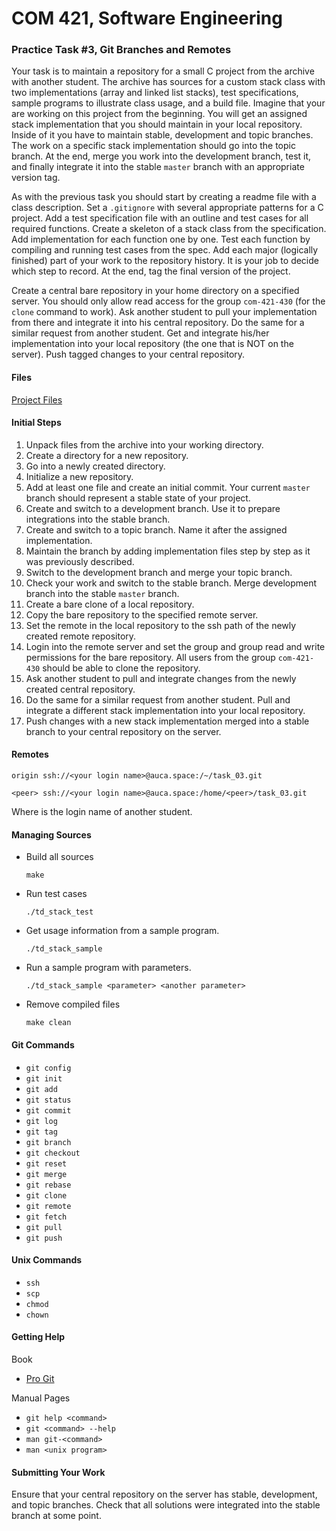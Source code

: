 # COM 421, Software Engineering
### Practice Task #3, Git Branches and Remotes

Your task is to maintain a repository for a small C project from the archive
with another student. The archive has sources for a custom stack class with two
implementations (array and linked list stacks), test specifications, sample
programs to illustrate class usage, and a build file. Imagine that your are
working on this project from the beginning. You will get an assigned stack
implementation that you should maintain in your local repository. Inside of it
you have to maintain stable, development and topic branches. The work on a
specific stack implementation should go into the topic branch. At the end, merge
you work into the development branch, test it, and finally integrate it into the
stable `master` branch with an appropriate version tag.

As with the previous task you should start by creating a readme file with a
class description. Set a `.gitignore` with several appropriate patterns for a C
project. Add a test specification file with an outline and test cases for all
required functions. Create a skeleton of a stack class from the specification.
Add implementation for each function one by one. Test each function by compiling
and running test cases from the spec. Add each major (logically finished) part
of your work to the repository history. It is your job to decide which step to
record. At the end, tag the final version of the project.

Create a central bare repository in your home directory on a specified server.
You should only allow read access for the group `com-421-430` (for the `clone`
command to work). Ask another student to pull your implementation from there and
integrate it into his central repository. Do the same for a similar request from
another student. Get and integrate his/her implementation into your local
repository (the one that is NOT on the server). Push tagged changes to your
central repository.

#### Files

[Project Files](https://drive.google.com/open?id=0B85z_dQxOMgLc2Q2RU5UR1RHT3c)

#### Initial Steps

1. Unpack files from the archive into your working directory.
2. Create a directory for a new repository.
3. Go into a newly created directory.
4. Initialize a new repository.
5. Add at least one file and create an initial commit. Your current `master`
   branch should represent a stable state of your project.
6. Create and switch to a development branch. Use it to prepare integrations
   into the stable branch.
7. Create and switch to a topic branch. Name it after the assigned
   implementation.
8. Maintain the branch by adding implementation files step by step as it was
   previously described.
9. Switch to the development branch and merge your topic branch.
10. Check your work and switch to the stable branch. Merge development branch
    into the stable `master` branch.
11. Create a bare clone of a local repository.
12. Copy the bare repository to the specified remote server.
13. Set the remote in the local repository to the ssh path of the newly created
    remote repository.
14. Login into the remote server and set the group and group read and write
    permissions for the bare repository. All users from the group `com-421-430`
    should be able to clone the repository.
15. Ask another student to pull and integrate changes from the newly created
    central repository.
16. Do the same for a similar request from another student. Pull and integrate
    a different stack implementation into your local repository.
17. Push changes with a new stack implementation merged into a stable branch to
    your central repository on the server.

#### Remotes

  `origin ssh://<your login name>@auca.space:/~/task_03.git`

  `<peer> ssh://<your login name>@auca.space:/home/<peer>/task_03.git`

  Where <peer> is the login name of another student.

#### Managing Sources

* Build all sources

  `make`

* Run test cases

  `./td_stack_test`

* Get usage information from a sample program.

  `./td_stack_sample`

* Run a sample program with parameters.

  `./td_stack_sample <parameter> <another parameter>`

* Remove compiled files

  `make clean`

#### Git Commands

* `git config`
* `git init`
* `git add`
* `git status`
* `git commit`
* `git log`
* `git tag`
* `git branch`
* `git checkout`
* `git reset`
* `git merge`
* `git rebase`
* `git clone`
* `git remote`
* `git fetch`
* `git pull`
* `git push`

#### Unix Commands

* `ssh`
* `scp`
* `chmod`
* `chown`

#### Getting Help

Book

* [Pro Git](http://git-scm.com/book/en/v2/)

Manual Pages

* `git help <command>`
* `git <command> --help`
* `man git-<command>`
* `man <unix program>`

#### Submitting Your Work

Ensure that your central repository on the server has stable, development, and
topic branches. Check that all solutions were integrated into the stable branch
at some point.
